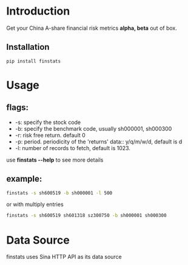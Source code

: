 # Introduction

Get your China A-share financial risk metrics **alpha, beta** out of box.

## Installation
```
pip install finstats
```

# Usage

## flags:

- -s:  specify the stock code
- -b:  specify the benchmark code, usually sh000001, sh000300
- -r:  risk free return. default 0
- -p:  period. periodicity of the 'returns' data:: y/q/m/w/d, default is d
- -l:  number of records to fetch, default is 1023.
  


use **finstats --help** to see more details
## example:

```bash
finstats -s sh600519 -b sh000001 -l 500
```

or with multiply entries

```bash
finstats -s sh600519 sh601318 sz300750 -b sh000001 sh000300
```

# Data Source

finstats uses Sina HTTP API as its data source